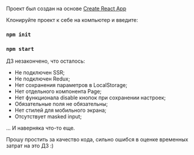 Проект был создан на основе [Create React App](https://github.com/facebook/create-react-app)

Клонируйте проект к себе на компьютер и введите:

### `npm init`

### `npm start`

ДЗ незакончено, что осталось:

- Не подключен SSR;
- Не подключен Redux;
- Нет сохранения параметров в LocalStorage;
- Нет отдельного компонента Page;
- Нет функционала disable кнопок при сохранении настроек;
- Обязательные поля не обязательны;
- Нет стилей для мобильного экрана;
- Отсутствует masked input;

... И наверняка что-то еще.

Прошу простить за качество кода, сильно ошибся в оценке временных затрат на это ДЗ :)

